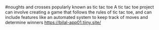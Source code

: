 #noughts and crosses popularly known as tic tac toe
A tic tac toe project can involve creating a game that follows the rules of tic tac toe, and can include features like an automated system to keep track of moves and determine winners
https://bilal-app01.tiiny.site/
